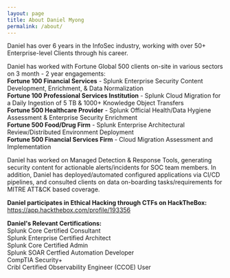 ```yaml
---
layout: page
title: About Daniel Myong
permalink: /about/
---
```

Daniel has over 6 years in the InfoSec industry, working with over 50+ Enterprise-level Clients through his career.

Daniel has worked with Fortune Global 500 clients on-site in various sectors on 3 month - 2 year engagements: <br>
<b>Fortune 100 Financial Services</b> - Splunk Enterprise Security Content Development, Enrichment, & Data Normalization <br>
<b>Fortune 100 Professional Services Institution</b> - Splunk Cloud Migration for a Daily Ingestion of 5 TB & 1000+ Knowledge Object Transfers <br>
<b>Fortune 500 Healthcare Provider</b> - Splunk Official Health/Data Hygiene Assessment & Enterprise Security Enrichment <br>
<b>Fortune 500 Food/Drug Firm</b> - Splunk Enterprise Architectural Review/Distributed Environment Deployment <br>
<b>Fortune 500 Financial Services Firm</b> - Cloud Migration Assessment and Implementation

Daniel has worked on Managed Detection & Response Tools, generating security content for actionable alerts/incidents for SOC team members. In addition, Daniel has deployed/automated configured applications via CI/CD pipelines, and consulted clients on data on-boarding tasks/requirements for MITRE ATT&CK based coverage. 

<b>Daniel participates in Ethical Hacking through CTFs on HackTheBox:</b> <br>
https://app.hackthebox.com/profile/193356

<b>Daniel's Relevant Certifications:</b> <br>
Splunk Core Certified Consultant <br>
Splunk Enterprise Certified Architect <br>
Splunk Core Certified Admin <br>
Splunk SOAR Certfied Automation Developer <br>
CompTIA Security+ <br>
Cribl Certified Observability Engineer (CCOE) User


